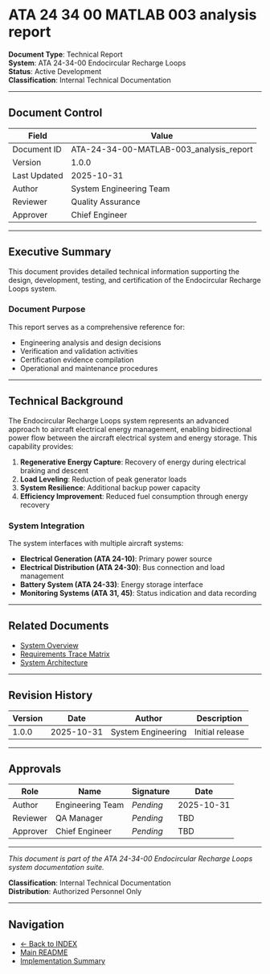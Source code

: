# ATA 24 34 00 MATLAB 003 analysis report

**Document Type**: Technical Report  
**System**: ATA 24-34-00 Endocircular Recharge Loops  
**Status**: Active Development  
**Classification**: Internal Technical Documentation

---

## Document Control

| Field | Value |
|-------|-------|
| Document ID | ATA-24-34-00-MATLAB-003_analysis_report |
| Version | 1.0.0 |
| Last Updated | 2025-10-31 |
| Author | System Engineering Team |
| Reviewer | Quality Assurance |
| Approver | Chief Engineer |

---

## Executive Summary

This document provides detailed technical information supporting the design, development, testing, and certification of the Endocircular Recharge Loops system.

### Document Purpose

This report serves as a comprehensive reference for:
- Engineering analysis and design decisions
- Verification and validation activities
- Certification evidence compilation
- Operational and maintenance procedures

---

## Technical Background

The Endocircular Recharge Loops system represents an advanced approach to aircraft electrical energy management, enabling bidirectional power flow between the aircraft electrical system and energy storage. This capability provides:

1. **Regenerative Energy Capture**: Recovery of energy during electrical braking and descent
2. **Load Leveling**: Reduction of peak generator loads
3. **System Resilience**: Additional backup power capacity
4. **Efficiency Improvement**: Reduced fuel consumption through energy recovery

### System Integration

The system interfaces with multiple aircraft systems:
- **Electrical Generation (ATA 24-10)**: Primary power source
- **Electrical Distribution (ATA 24-30)**: Bus connection and load management
- **Battery System (ATA 24-33)**: Energy storage interface
- **Monitoring Systems (ATA 31, 45)**: Status indication and data recording



---

## Related Documents

- [System Overview](../../OVERVIEW/ATA-24-34-00-000_SUBSYSTEM_SUMMARY.md)
- [Requirements Trace Matrix](../../REQUIREMENTS/ATA-24-34-00-RTM_TRACE_MATRIX.xlsx)
- [System Architecture](../../DESIGN/ATA-24-34-00-ARCH_ARCHITECTURE.md)

---

## Revision History

| Version | Date | Author | Description |
|---------|------|--------|-------------|
| 1.0.0 | 2025-10-31 | System Engineering | Initial release |

---

## Approvals

| Role | Name | Signature | Date |
|------|------|-----------|------|
| Author | Engineering Team | _Pending_ | 2025-10-31 |
| Reviewer | QA Manager | _Pending_ | TBD |
| Approver | Chief Engineer | _Pending_ | TBD |

---

*This document is part of the ATA 24-34-00 Endocircular Recharge Loops system documentation suite.*

**Classification**: Internal Technical Documentation  
**Distribution**: Authorized Personnel Only

---

## Navigation

- [← Back to INDEX](../../INDEX.md)
- [Main README](../../README.md)
- [Implementation Summary](../../IMPLEMENTATION_SUMMARY.md)

